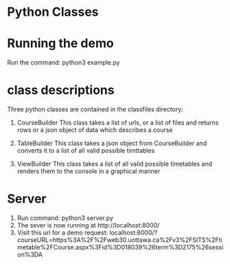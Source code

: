# Python Classes

# Running the demo
Run the command: python3 example.py

# class descriptions
Three python classes are contained in the classfiles directory:

1. CourseBuilder
This class takes a list of urls, or a list of files and returns rows or a json object of data which describes a course

2. TableBuilder
This class takes a json object from CourseBuilder and converts it to a list of all valid possible timttables

3. ViewBuilder
This class takes a list of all valid possible timetables and renders them to the console in a graphical manner

# Server

1. Run command: python3 server.py
2. The sever is now running at http://localhost:8000/
3. Visit this url for a demo request: localhost:8000/?courseURL=https%3A%2F%2Fweb30.uottawa.ca%2Fv3%2FSITS%2Ftimetable%2FCourse.aspx%3Fid%3D018039%26term%3D2175%26session%3DA   
